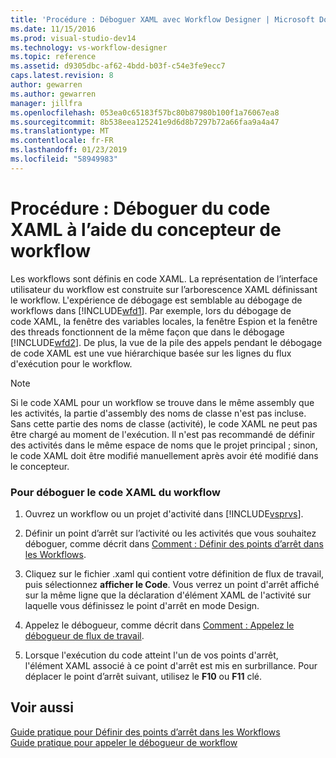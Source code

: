 ```yaml
---
title: 'Procédure : Déboguer XAML avec Workflow Designer | Microsoft Docs'
ms.date: 11/15/2016
ms.prod: visual-studio-dev14
ms.technology: vs-workflow-designer
ms.topic: reference
ms.assetid: d9305dbc-af62-4bdd-b03f-c54e3fe9ecc7
caps.latest.revision: 8
author: gewarren
ms.author: gewarren
manager: jillfra
ms.openlocfilehash: 053ea0c65183f57bc80b87980b100f1a76067ea8
ms.sourcegitcommit: 8b538eea125241e9d6d8b7297b72a66faa9a4a47
ms.translationtype: MT
ms.contentlocale: fr-FR
ms.lasthandoff: 01/23/2019
ms.locfileid: "58949983"
---
```

# <a name="how-to-debug-xaml-with-the-workflow-designer"></a>Procédure : Déboguer du code XAML à l’aide du concepteur de workflow
Les workflows sont définis en code XAML. La représentation de l’interface utilisateur du workflow est construite sur l’arborescence XAML définissant le workflow. L'expérience de débogage est semblable au débogage de workflows dans [!INCLUDE[wfd1](../includes/wfd1-md.md)]. Par exemple, lors du débogage de code XAML, la fenêtre des variables locales, la fenêtre Espion et la fenêtre des threads fonctionnent de la même façon que dans le débogage [!INCLUDE[wfd2](../includes/wfd2-md.md)]. De plus, la vue de la pile des appels pendant le débogage de code XAML est une vue hiérarchique basée sur les lignes du flux d'exécution pour le workflow.  
  
> [!NOTE]
>  Si le code XAML pour un workflow se trouve dans le même assembly que les activités, la partie d'assembly des noms de classe n'est pas incluse. Sans cette partie des noms de classe (activité), le code XAML ne peut pas être chargé au moment de l'exécution. Il n'est pas recommandé de définir des activités dans le même espace de noms que le projet principal ; sinon, le code XAML doit être modifié manuellement après avoir été modifié dans le concepteur.  
  
### <a name="to-debug-workflow-xaml"></a>Pour déboguer le code XAML du workflow  
  
1.  Ouvrez un workflow ou un projet d'activité dans [!INCLUDE[vsprvs](../includes/vsprvs-md.md)].  
  
2.  Définir un point d’arrêt sur l’activité ou les activités que vous souhaitez déboguer, comme décrit dans [Comment : Définir des points d’arrêt dans les Workflows](../workflow-designer/how-to-set-breakpoints-in-workflows.md).  
  
3.  Cliquez sur le fichier .xaml qui contient votre définition de flux de travail, puis sélectionnez **afficher le Code**. Vous verrez un point d'arrêt affiché sur la même ligne que la déclaration d'élément XAML de l'activité sur laquelle vous définissez le point d'arrêt en mode Design.  
  
4.  Appelez le débogueur, comme décrit dans [Comment : Appelez le débogueur de flux de travail](../workflow-designer/how-to-invoke-the-workflow-debugger.md).  
  
5.  Lorsque l'exécution du code atteint l'un de vos points d'arrêt, l'élément XAML associé à ce point d'arrêt est mis en surbrillance. Pour déplacer le point d’arrêt suivant, utilisez le **F10** ou **F11** clé.  
  
## <a name="see-also"></a>Voir aussi  
 [Guide pratique pour Définir des points d’arrêt dans les Workflows](../workflow-designer/how-to-set-breakpoints-in-workflows.md)   
 [Guide pratique pour appeler le débogueur de workflow](../workflow-designer/how-to-invoke-the-workflow-debugger.md)
